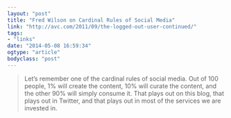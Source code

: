 ```yaml
---
layout: "post"
title: "Fred Wilson on Cardinal Rules of Social Media"
link: "http://avc.com/2011/09/the-logged-out-user-continued/"
tags: 
- "links"
date: "2014-05-08 16:59:34"
ogtype: "article"
bodyclass: "post"
---
```


> Let’s remember one of the cardinal rules of social media. Out of 100 people, 1% will create the content, 10% will curate the content, and the other 90% will simply consume it. That plays out on this blog, that plays out in Twitter, and that plays out in most of the services we are invested in.